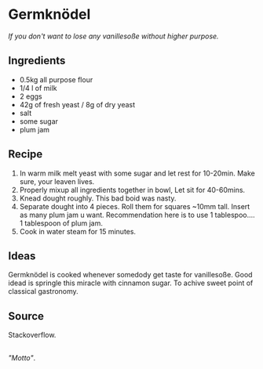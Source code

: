 # Germknödel
_If you don't want to lose any vanillesoße without higher purpose._

## Ingredients
 * 0.5kg all purpose flour
 * 1/4 l of milk
 * 2 eggs
 * 42g of fresh yeast / 8g of dry yeast
 * salt
 * some sugar
 * plum jam

## Recipe
 1. In warm milk melt yeast with some sugar and let rest for 10-20min. Make sure, your leaven lives.
 2. Properly mixup all ingredients together in bowl, Let sit for 40-60mins.
 3. Knead dought roughly. This bad boid was nasty.
 4. Separate dought into 4 pieces. Roll them for squares ~10mm tall. Insert as many plum jam u want. Recommendation here is to use 1 tablespoo.... 1 tablespoon of plum jam.
 5. Cook in water steam for 15 minutes.

## Ideas
Germknödel is cooked whenever somedody get taste for vanillesoße. Good idead is springle this miracle with cinnamon sugar. To achive sweet point of classical gastronomy.

## Source
Stackoverflow.

##
_"Motto"_.
